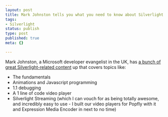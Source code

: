 ```yaml
--- 
layout: post
title: Mark Johnston tells you what you need to know about Silverlight
tags: 
- Silverlight
status: publish
type: post
published: true
meta: {}

---
```

Mark Johnston, a Microsoft developer evangelist in the UK, has <a href="http://blogs.msdn.com/markjo/archive/2007/06/18/slide-7-session-slides-and-demos.aspx">a bunch of great Silverlight-related content</a> up that covers topics like:
  <ul>
  	<li>The fundamentals</li>
  	<li>Animations and Javascript programming</li>
  	<li>1.1 debugging</li>
  	<li>A 1 line of code video player</li>
  	<li>Silverlight Streaming (which I can vouch for as being totally awesome, and incredibly easy to use - I built our video players for Popfly with it and Expression Media Encoder in next to no time)</li>
  </ul>
